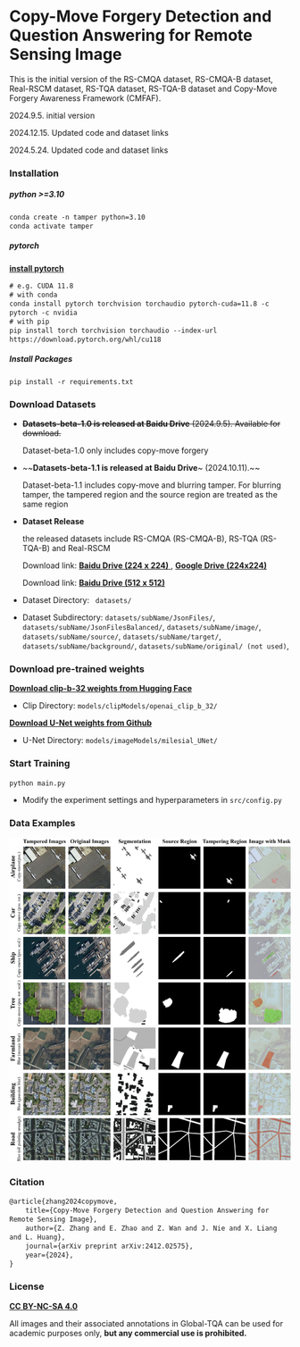 # Copy-Move Forgery Detection and Question Answering for Remote Sensing Image

This is the initial version of the RS-CMQA dataset, RS-CMQA-B dataset, Real-RSCM dataset, RS-TQA dataset, RS-TQA-B dataset and Copy-Move Forgery Awareness Framework (CMFAF).

2024.9.5.	initial version

2024.12.15.	Updated code and dataset links

2024.5.24.	Updated code and dataset links

### Installation

##### python >=3.10

```
conda create -n tamper python=3.10
conda activate tamper
```

##### pytorch

[**install pytorch**](https://pytorch.org/)

```
# e.g. CUDA 11.8
# with conda
conda install pytorch torchvision torchaudio pytorch-cuda=11.8 -c pytorch -c nvidia
# with pip
pip install torch torchvision torchaudio --index-url https://download.pytorch.org/whl/cu118
```

##### Install Packages

```
pip install -r requirements.txt
```

### Download Datasets

- ~~**Datasets-beta-1.0 is released at Baidu Drive** (2024.9.5). Available for download.~~

  Dataset-beta-1.0 only includes copy-move forgery

- ~~**Datasets-beta-1.1 is released at Baidu Drive**~ (2024.10.11).~~

  Dataset-beta-1.1 includes copy-move  and blurring tamper. For blurring tamper, the tampered region and the source region are treated as the same region

- **Dataset Release**

  the released datasets include RS-CMQA (RS-CMQA-B), RS-TQA (RS-TQA-B) and Real-RSCM

  Download link: [**Baidu Drive (224 x 224)** ](https://pan.baidu.com/s/1V-MIFmOnoEFRvFp3M8myJQ?pwd=CMQA) , **[Google Drive (224x224)](https://drive.google.com/drive/folders/1-1iMW6o_j1u16y5ZmckpqD2n1M9QVEIG?usp=drive_link)**

  Download link: [**Baidu Drive (512 x 512)** ](https://pan.baidu.com/s/1RG_EPz5rbMOcGvRkyS7wTQ?pwd=CMQA) 

- Dataset Directory: ` datasets/`

- Dataset Subdirectory: `datasets/subName/JsonFiles/`, `datasets/subName/JsonFilesBalanced/`, `datasets/subName/image/`, `datasets/subName/source/`, `datasets/subName/target/`, `datasets/subName/background/`, `datasets/subName/original/ (not used)`, 


### Download pre-trained weights

[**Download clip-b-32 weights from Hugging Face**](https://huggingface.co/openai/clip-vit-base-patch32/tree/main)

- Clip Directory: `models/clipModels/openai_clip_b_32/`

[**Download U-Net weights from Github**](https://github.com/milesial/Pytorch-UNet/releases/download/v3.0/unet_carvana_scale1.0_epoch2.pth) 

- U-Net Directory: `models/imageModels/milesial_UNet/`

### Start Training

```
python main.py
```

- Modify the experiment settings and hyperparameters in `src/config.py`

### Data Examples

![数据集](https://github.com/shenyedepisa/RSCMQA/blob/main/img/datasets.png)

### Citation

```
@article{zhang2024copymove,
    title={Copy-Move Forgery Detection and Question Answering for Remote Sensing Image}, 
    author={Z. Zhang and E. Zhao and Z. Wan and J. Nie and X. Liang and L. Huang},
    journal={arXiv preprint arXiv:2412.02575},
    year={2024},
}
```

### License

[**CC BY-NC-SA 4.0**](https://creativecommons.org/licenses/by-nc-sa/4.0/deed.en)

All images and their associated annotations in Global-TQA can be used for academic purposes only, **but any commercial use is prohibited.**
